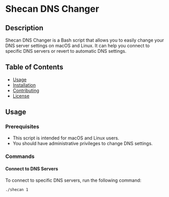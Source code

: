 # Shecan DNS Changer

## Description
Shecan DNS Changer is a Bash script that allows you to easily change your DNS server settings on macOS and Linux. It can help you connect to specific DNS servers or revert to automatic DNS settings.

## Table of Contents
- [Usage](#usage)
- [Installation](#installation)
- [Contributing](#contributing)
- [License](#license)

## Usage

### Prerequisites
- This script is intended for macOS and Linux users.
- You should have administrative privileges to change DNS settings.

### Commands

#### Connect to DNS Servers
To connect to specific DNS servers, run the following command:
```bash
./shecan 1
